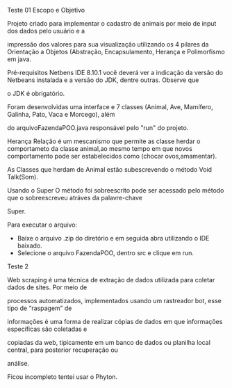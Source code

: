 Teste 01
Escopo e Objetivo 

Projeto criado para implementar o cadastro de animais por meio de input dos dados pelo usuário e a 

impressão dos valores para sua visualização utilizando os 4 pilares da Orientação a Objetos (Abstração,
Encapsulamento, Herança e Polimorfismo em java.

Pré-requisitos
Netbens IDE 8.10.1
você deverá ver a indicação da versão do Netbeans instalada e a versão do JDK, dentre outras. Observe que 

o JDK é obrigatório.

Foram desenvolvidas uma interface e 7 classes (Animal, Ave, Mamífero, Galinha, Pato, Vaca e Morcego), além 

do arquivoFazendaPOO.java responsável pelo "run" do projeto.

Herança
Relação é um mescanismo que permite as classe herdar o comportameto da classe animal,ao mesmo tempo
em que novos comportamento pode ser estabelecidos como (chocar ovos,amamentar).

As Classes que herdam de Animal estão subescrevendo o método Void Talk(Som).

Usando o Super
 O método  foi sobreescrito pode ser acessado pelo método que o sobreescreveu atráves da palavre-chave 

Super.


Para executar o arquivo:

- Baixe o arquivo .zip do diretório e em seguida abra utilizando o IDE baixado.
- Selecione o arquivo FazendaPOO, dentro src e clique em run.


Teste 2

Web scraping é uma técnica de extração de dados utilizada para coletar dados de sites. Por meio de 

processos automatizados, implementados usando um rastreador bot, esse tipo de “raspagem” de 

informações é uma forma de realizar cópias de dados em que informações específicas são coletadas e 

copiadas da web, tipicamente em um banco de dados ou planilha local central, para posterior recuperação ou 

análise.

Ficou incompleto tentei usar o Phyton.
